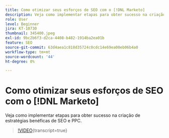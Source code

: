 ```yaml
---
title: Como otimizar seus esforços de SEO com o [!DNL Marketo]
description: Veja como implementar etapas para obter sucesso na criação de estratégias benéficas de SEO e PPC.
role: User
level: Beginner
jira: KT-10730
thumbnail: 345400.jpeg
exl-id: 9bc2b6f3-d2ca-4408-b482-1914ba2ea01b
feature: SEO
source-git-commit: 63d4aea1c818d35724c0cdc14e69ea00eb06b4a0
workflow-type: tm+mt
source-wordcount: '44'
ht-degree: 0%

---
```


# Como otimizar seus esforços de SEO com o [!DNL Marketo]

Veja como implementar etapas para obter sucesso na criação de estratégias benéficas de SEO e PPC.

>[!VIDEO](https://video.tv.adobe.com/v/3417154/?quality=12&learn=on&captions=por_br){transcript=true}
